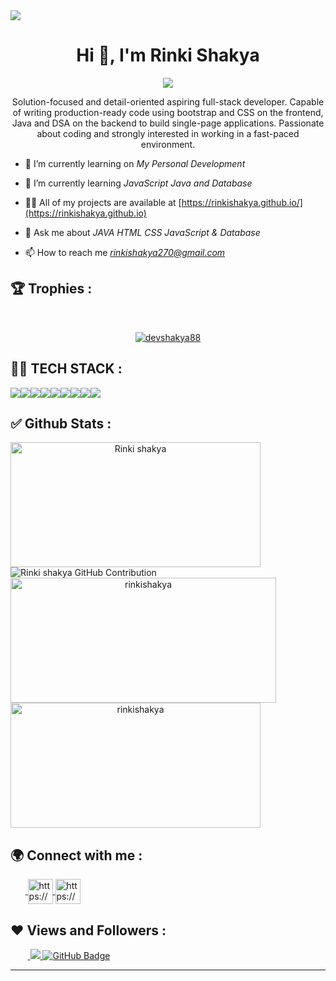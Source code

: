 <img src="https://repository-images.githubusercontent.com/588181932/e36ec678-7984-4cdd-8e4c-a3932772ff8e"/>
<h1 align="center">Hi 👋, I'm Rinki Shakya</h1>
<p align="center">
  <img src="https://readme-typing-svg.herokuapp.com/?lines=Full%20Stack%20MERN%20Developer;&center=true&width=700&height=50">
</p>
<p align="center">Solution-focused and detail-oriented aspiring full-stack developer. Capable of writing production-ready code using bootstrap and CSS on the frontend, Java and DSA on the backend to build single-page applications. Passionate about coding and strongly interested in working in a fast-paced environment.</p>

- 🔭 I’m currently learning on *My Personal Development*

- 🌱 I’m currently learning *JavaScript Java and Database*

- 👨‍💻 All of my projects are available at [https://rinkishakya.github.io/](https://rinkishakya.github.io)

- 💬 Ask me about *JAVA HTML CSS JavaScript & Database*

- 📫 How to reach me *rinkishakya270@gmail.com*

<!-- - 📄 Know about my experiences <a href="https://drive.google.com/file/d/1s5NSF8OzDjexXvByK8FHkAcyidkT5aLG/view?usp=sharing">Resume</a> -->



## 🏆 Trophies :
<br/>
<p align="center"> <a href="https://github.com/ryo-ma/github-profile-trophy"><img src="https://github-profile-trophy.vercel.app/?username=devshakya88&theme=onedark" alt="devshakya88" /></a> </p>

## 👨‍💻 TECH STACK :

<div align="center" style="display: flex; flex-wrap: wrap;">
<img src="https://img.shields.io/badge/MongoDB-%234ea94b.svg?style=for-the-badge&logo=mongodb&logoColor=white" />
<img src="https://img.shields.io/badge/HTML5-E34F26?style=for-the-badge&logo=html5&logoColor=white" />
<img src="https://img.shields.io/badge/CSS3-1572B6?style=for-the-badge&logo=css3&logoColor=white" />
<img src="https://img.shields.io/badge/JavaScript-323330?style=for-the-badge&logo=javascript&logoColor=F7DF1E" />
<img src="https://img.shields.io/badge/Bootstrap-563D7C?style=for-the-badge&logo=bootstrap&logoColor=white" />
<img src="https://img.shields.io/badge/Tailwind_CSS-38B2AC?style=for-the-badge&logo=tailwind-css&logoColor=white" />
<img src="https://img.shields.io/badge/java-%23ED8B00.svg?style=for-the-badge&logo=java&logoColor=white" />
<img src="https://img.shields.io/badge/GitHub-100000?style=for-the-badge&logo=github&logoColor=white" />
<img src="https://img.shields.io/badge/GIT-E44C30?style=for-the-badge&logo=git&logoColor=white" />
</div>


## ✅ Github Stats :

<div align="center" style="display: flex; flex-wrap: wrap;">

<img width="400px" height="200px" align="center" src="https://github-readme-stats.vercel.app/api?username=rinkishakya&theme=radical&border_radius=2.7&show_icons=true" alt="Rinki shakya" />

  
<img src="https://github-profile-summary-cards.vercel.app/api/cards/profile-details?username=rinkishakya&theme=radical&border_radius=2.7" alt="Rinki shakya GitHub Contribution"/>
  

  
<img width="425px" height="200px" align="center" src="https://github-readme-streak-stats.herokuapp.com/?user=rinkishakya&theme=radical&date_format=M%20j%5B%2C%20Y%5D&border_radius=2.7" alt="rinkishakya" />
  
<img width="400px" height="200px" align="center" src="https://github-readme-stats.vercel.app/api/top-langs/?username=rinkishakya&theme=radical&border_radius=2.7" alt="rinkishakya" />
  
</div>

<h2>🌍 Connect with me :</h2>
   <p align="left">
    &nbsp;&nbsp;&nbsp;&nbsp;&nbsp;&nbsp;<a href="https://www.linkedin.com/in/rinki-shakya/" target="blank">
            <img align="center"
                src="https://img.icons8.com/3d-fluency/94/linkedin.png"
                alt="https://www.linkedin.com/in/rinki-shakya/" width="40px" />
        </a>
        <a href="https://github.com/rinkishakya" target="blank">
            <img align="center"
                src="https://img.icons8.com/3d-fluency/94/github.png"
                alt="https://github.com/rinkishakya" width="40px"/>
        </a>
    </p>
    <h2>❤ Views and Followers :</h2>
    &nbsp;&nbsp;&nbsp;&nbsp;&nbsp;&nbsp;&nbsp;<a href="https://github.com/rinkishakya/github-profile-views-counter">
        <img src="https://komarev.com/ghpvc/?username=rinkishakya" >
    </a>
    <a href="https://github.com/rinkishakya?tab=followers">
        <img src="https://img.shields.io/github/followers/rinkishakya?label=Followers&style=social" alt="GitHub Badge">
    </a>
    <hr />
    <!-- <h2><a href="https://devshakya88.github.io">🌍 | Portfolio </a></h2> -->

